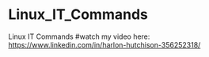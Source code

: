 # Linux_IT_Commands
Linux IT Commands
#watch my video here: https://www.linkedin.com/in/harlon-hutchison-356252318/
